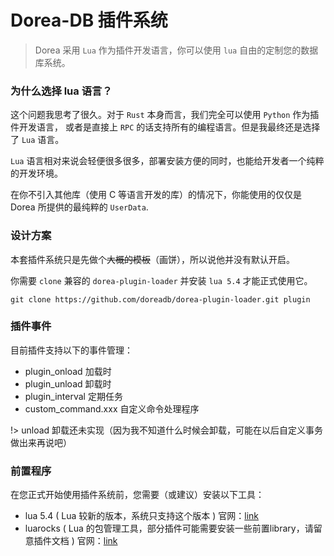 # Dorea-DB 插件系统

> Dorea 采用 `Lua` 作为插件开发语言，你可以使用 `lua` 自由的定制您的数据库系统。

### 为什么选择 lua 语言？

这个问题我思考了很久。对于 `Rust` 本身而言，我们完全可以使用 `Python` 作为插件开发语言，
或者是直接上 `RPC` 的话支持所有的编程语言。但是我最终还是选择了 `Lua` 语言。

`Lua` 语言相对来说会轻便很多很多，部署安装方便的同时，也能给开发者一个纯粹的开发环境。

在你不引入其他库（使用 C 等语言开发的库）的情况下，你能使用的仅仅是 Dorea 所提供的最纯粹的 `UserData`.

### 设计方案

本套插件系统只是先做个~~大概的模板~~（画饼），所以说他并没有默认开启。

你需要 `clone` 兼容的 `dorea-plugin-loader` 并安装 `lua 5.4` 才能正式使用它。

```
git clone https://github.com/doreadb/dorea-plugin-loader.git plugin
```

### 插件事件

目前插件支持以下的事件管理：

- plugin_onload 加载时
- plugin_unload 卸载时
- plugin_interval 定期任务
- custom_command.xxx 自定义命令处理程序

!> unload 卸载还未实现（因为我不知道什么时候会卸载，可能在以后自定义事务做出来再说吧）

### 前置程序

在您正式开始使用插件系统前，您需要（或建议）安装以下工具：

- lua 5.4 ( Lua 较新的版本，系统只支持这个版本 ) 官网：[link](https://www.lua.org)
- luarocks ( Lua 的包管理工具，部分插件可能需要安装一些前置library，请留意插件文档 ) 官网：[link](https://luarocks.org)